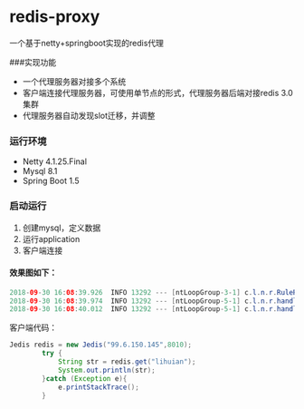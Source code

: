 # redis-proxy
一个基于netty+springboot实现的redis代理

###实现功能

- 一个代理服务器对接多个系统
- 客户端连接代理服务器，可使用单节点的形式，代理服务器后端对接redis 3.0 集群
- 代理服务器自动发现slot迁移，并调整



### 运行环境

- Netty 4.1.25.Final
- Mysql 8.1
- Spring Boot 1.5



### 启动运行

1. 创建mysql，定义数据
2. 运行application
3. 客户端连接

#### 效果图如下：

```java
2018-09-30 16:08:39.926  INFO 13292 --- [ntLoopGroup-3-1] c.l.n.r.RuleRegexDispatcherHandler       : new connection object is received. host=99.6.150.145
2018-09-30 16:08:39.974  INFO 13292 --- [ntLoopGroup-5-1] c.l.n.r.handler.RedisLoginHandler        : create new channel_7ae62d5f
2018-09-30 16:08:40.012  INFO 13292 --- [ntLoopGroup-5-1] c.l.n.r.handler.RedisLoginHandler        : the channel 7ae62d5f login success
```

客户端代码：

```java
Jedis redis = new Jedis("99.6.150.145",8010);
        try {
            String str = redis.get("lihuian");
            System.out.println(str);
        }catch (Exception e){
            e.printStackTrace();
        }
```



